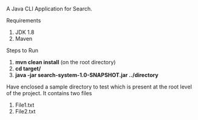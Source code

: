 A Java CLI Application for Search.

Requirements
1. JDK 1.8
2. Maven

Steps to Run
1. **mvn clean install** (on the root directory)
2. **cd target/**
3. **java -jar search-system-1.0-SNAPSHOT.jar ../directory**

Have enclosed a sample directory to test which is present at the root level of the project.
It contains two files
1. File1.txt
2. File2.txt
